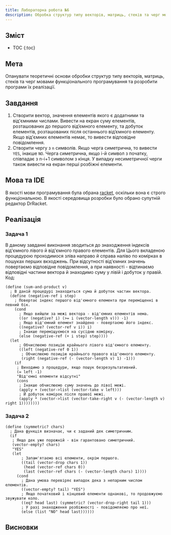 ```yaml
---
title: Лабораторна робота №6
description: Обробка структур типу векторів, матриць, стеків та черг мовами функціонального програмування
---
```

## Зміст

* TOC
{:toc}

## Мета

Опанувати теоретичні основи обробки структур типу векторів, матриць, стеків та черг мовами функціонального
програмування та розробити програми їх реалізації.

## Завдання

1. Створити вектор, значення елементів якого є додатними та від'ємними числами. Вивести на екран суму елементів,
    розташованих до першого від’ємного елементу, та добуток елементів, розташованих після останнього від’ємного
    елементу. Якщо від'ємних елементів немає, то вивести відповідне повідомлення.
2. Створити чергу з `n` символів. Якщо черга симетрична, то вивести `YES`, інакше `NO`. Черга симетрична, якщо i-й
    символ з початку, співпадає з n-i+1 символом з кінця. У випадку несиметричної черги також вивести на екран перші
    розбіжні елементи.

## Мова та IDE

В якості мови програмування була обрана [racket](https://racket-lang.org/), оскільки вона є строго функціональною. В
якості середовища розробки було обрано супутній редактор DrRacket.

## Реалізація

### Задача 1

В даному завданні виконання зводиться до знаходження індексів від'ємного лівого й від'ємного правого елементів. Для
Цього вкладеною процедурою проходимося зліва направо й справа наліво по комірках в пошуках перших вкходжень. При
відсутності від'ємних значень повертаємо відповідне повідомлення, а при наявності - відтинаємо відповідні частини
вектора й знаходимо суму у лівій і добуток у правій. Код:

```racket
(define (sum-and-product v)
  ; В даній процедурі знаходиться сума й добуток частин вектора.
  (define (negative-ref i step)
    ; Повертає індекс першого від'ємного елемента при переміщенні в певний бік.
    (cond
      ; Якщо вийшли за межі вектора - від'ємних елементів нема.
      ((or (negative? i) (>= i (vector-length v))) -1)
      ; Якщо від'ємний елемент знайдено - повертаємо його індекс.
      ((negative? (vector-ref v i)) i)
      ; Інакше переміщуємося на сусідню комірку.
      (else (negative-ref (+ i step) step))))
  (let
      ; Обчислюємо позицію крайнього лівого від'ємного елементу.
      ((left (negative-ref 0 1))
       ; Обчислюємо позицію крайнього правого від'ємного елементу.
       (right (negative-ref (- (vector-length v) 1) -1)))
    (if
     ; Виходимо з процедури, якщо пошук безрезультативний.
     (= left -1)
     "Від'ємні елементи відсутні"
     (cons
      ; Інакше обчислюємо суму значень до лівої межі.
      (apply + (vector->list (vector-take v left)))
      ; Й добуток комірок після правої межі.
      (apply * (vector->list (vector-take-right v (- (vector-length v) right 1))))))))
```

### Задача 2

```racket
(define (symmetric? chars)
  ; Дана функція визначає, чи є заданий дек симетричним.
  (if
   ; Якщо дек уже порожній - він гарантовано симетричний.
   (vector-empty? chars)
   "YES"
   (let
       ; Запам'ятаємо всі елементи, окрім першого.
       ((tail (vector-drop chars 1))
        (head (vector-ref chars 0))
        (last (vector-ref chars (- (vector-length chars) 1))))
     (cond
       ; Дана умова перевіряє випадок дека з непарним числом елементів.
       ((vector-empty? tail) "YES")
       ; Якщо початковий і кінцевий елементи однакові, то продовжуємо звужувати коло.
       ((eq? head last) (symmetric? (vector-drop-right tail 1)))
       ; У разі знаходження розбіжності - повідомляємо про неї.
       (else (list "NO" head last))))))
```

## Висновки
